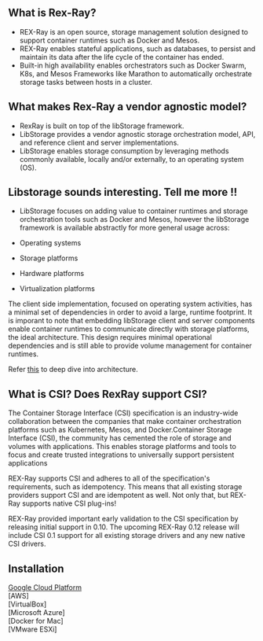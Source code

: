 ## What is Rex-Ray?

- REX-Ray is an open source, storage management solution designed to support container runtimes such as Docker and Mesos. 
- REX-Ray enables stateful applications, such as databases, to persist and maintain its data after the life cycle of the container has ended. 
- Built-in high availability enables orchestrators such as Docker Swarm, K8s, and Mesos Frameworks like Marathon to automatically orchestrate storage tasks between hosts in a cluster.

## What makes Rex-Ray a vendor agnostic model?

- RexRay is built on top of the libStorage framework. 
- LibStorage provides a vendor agnostic storage orchestration model, API, and reference client and server implementations.
- LibStorage enables storage consumption by leveraging methods commonly available, locally and/or externally, to an operating system (OS).

## Libstorage sounds interesting. Tell me more !!

- LibStorage focuses on adding value to container runtimes and storage orchestration tools such as Docker and Mesos, 
however the libStorage framework is available abstractly for more general usage across:

- Operating systems
- Storage platforms
- Hardware platforms
- Virtualization platforms

The client side implementation, focused on operating system activities, has a minimal set of dependencies in order to avoid a large, 
runtime footprint. It is imporant to note that embedding libStorage client and server components enable container runtimes to communicate directly with storage platforms, the ideal architecture.
This design requires minimal operational dependencies and is still able to provide volume management for container runtimes.

Refer [this](https://github.com/ajeetraina/rexray/libstorage/concept.md) to deep dive into architecture.

## What is CSI? Does RexRay support CSI?

The Container Storage Interface (CSI) specification is an industry-wide collaboration between the companies that make container orchestration platforms such as Kubernetes, Mesos, and Docker.Container Storage Interface (CSI), the community has cemented the role of storage and volumes with applications. This enables storage platforms and tools to focus and create trusted integrations to universally support persistent applications

REX-Ray supports CSI and adheres to all of the specification's requirements, such as idempotency. This means that all existing storage providers support CSI and are idempotent as well. Not only that, but REX-Ray supports native CSI plug-ins!

REX-Ray provided important early validation to the CSI specification by releasing initial support in 0.10. The upcoming REX-Ray 0.12 release will include CSI 0.1 support for all existing storage drivers and any new native CSI drivers.

## Installation

[Google Cloud Platform](https://github.com/ajeetraina/rexray/blob/master/installation/rexray-gce-k8s.md)<br>
[AWS]<br>
[VirtualBox]<br>
[Microsoft Azure]<br>
[Docker for Mac]<br>
[VMware ESXi]<br>






